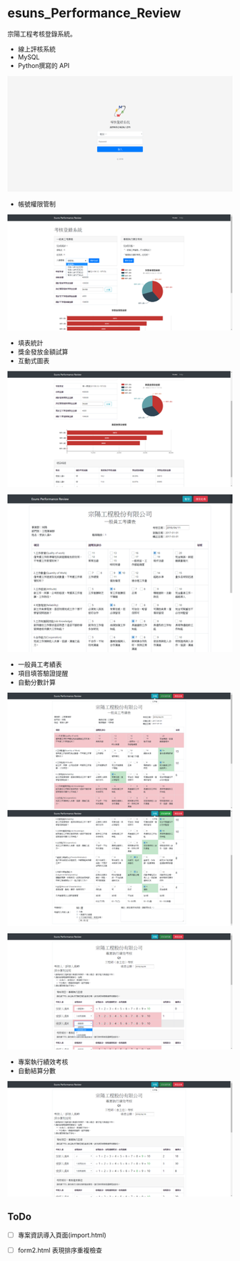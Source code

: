 # esuns_Performance_Review

宗陽工程考核登錄系統。

* 線上評核系統
* MySQL
* Python撰寫的 API

![登入頁面][login]
* 帳號權限管制


![主頁面1][index]
* 填表統計
* 獎金發放金額試算
* 互動式圖表

![主頁面2][index2]


![填表畫面][form1]
* 一般員工考績表
* 項目填答驗證提醒
* 自動分數計算

![項目填答驗證提醒][form1_1]
![自動分數計算][form1_2]


![填表畫面][form2_1]
* 專案執行績效考核
* 自動結算分數

![自動結算分數][form2_2]

## ToDo
 -[ ] 專案資訊導入頁面(import.html)

 -[ ] form2.html 表現排序重複檢查


[login]: https://raw.githubusercontent.com/mkbs1419/esuns_Performance_Review/master/png/login.png  "登入頁面"
[index]: https://raw.githubusercontent.com/mkbs1419/esuns_Performance_Review/master/png/index.png  "主頁面1"
[index2]: https://raw.githubusercontent.com/mkbs1419/esuns_Performance_Review/master/png/index2.png  "主頁面2"
[form1]: https://raw.githubusercontent.com/mkbs1419/esuns_Performance_Review/master/png/form1.png  "填表畫面"
[form1_1]: https://raw.githubusercontent.com/mkbs1419/esuns_Performance_Review/master/png/form1_1.png  "項目填答驗證提醒"
[form1_2]: https://raw.githubusercontent.com/mkbs1419/esuns_Performance_Review/master/png/form1_2.png  "自動計算分數"
[form2_1]: https://raw.githubusercontent.com/mkbs1419/esuns_Performance_Review/master/png/form2_1.png  "填表畫面"
[form2_2]: https://raw.githubusercontent.com/mkbs1419/esuns_Performance_Review/master/png/form2_2.png  "自動結算分數"